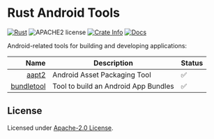 # Rust Android Tools

[![Rust](https://github.com/dodorare/android-tools-rs/workflows/CI/badge.svg)](https://github.com/dodorare/android-tools-rs/actions) ![APACHE2 license](https://img.shields.io/badge/License-APACHE2-green.svg) [![Crate Info](https://img.shields.io/crates/v/android-tools.svg)](https://crates.io/crates/android-tools) [![Docs](https://img.shields.io/badge/docs.rs-android_tools-green)](https://docs.rs/android-tools/)

Android-related tools for building and developing applications:

| Name | Description | Status |
| -----: | ----------- | ------------- |
| [aapt2](https://developer.android.com/studio/command-line/aapt2) | Android Asset Packaging Tool | ✅ |
| [bundletool](https://developer.android.com/studio/command-line/bundletool) | Tool to build an Android App Bundles | ✅ |

## License

Licensed under [Apache-2.0 License](LICENSE).
